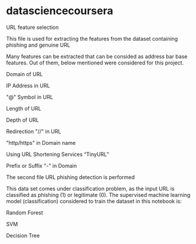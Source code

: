 # datasciencecoursera
URL feature selection 

This file is used for extracting the features from the dataset containing phishing and genuine URL

Many features can be extracted that can be consided as address bar base features. Out of them, below mentioned were considered for this project.

Domain of URL

IP Address in URL

"@" Symbol in URL

Length of URL

Depth of URL

Redirection "//" in URL

"http/https" in Domain name

Using URL Shortening Services “TinyURL”

Prefix or Suffix "-" in Domain


The second file URL phishing detection is performed

This data set comes under classification problem, as the input URL is classified as phishing (1) or legitimate (0). The supervised machine learning model (classification) considered to train the dataset in this notebook is:

Random Forest

SVM

Decision Tree
